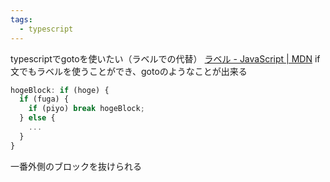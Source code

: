 ```yaml
---
tags:
  - typescript
---
```


typescriptでgotoを使いたい（ラベルでの代替）
[ラベル - JavaScript | MDN](https://developer.mozilla.org/ja/docs/Web/JavaScript/Reference/Statements/label)
if文でもラベルを使うことができ、gotoのようなことが出来る
```ts
hogeBlock: if (hoge) {
  if (fuga) {
    if (piyo) break hogeBlock;
  } else {
    ...
  }
}
```
一番外側のブロックを抜けられる